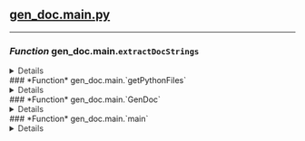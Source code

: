 ## [gen_doc.main.py](/gen_doc\main.py)
---
### *Function* gen_doc.main.`extractDocStrings`
<details style='color: #333333'><summary>Details</summary>

Uses the ast module to extract DocStrings
from a Python file.

Args:
    filepath (str): path to a Python file (*precondition: filepath is a valid .py file*)

    parent (str): the top-level directory to use. Defaults to None.

    classSections (bool): create collapsible sections for classes. Defaults to False.

    methodSections (bool): create collapsible sections for class methods. Defaults to False.

    funcSections (bool): create collapsible sections for functions. Defaults to False.

    fileHeaders (bool): add filename and relative path before it's classes and functions. Defaults to False.
Returns:
    str: A markdown-ready string containing the filename,
    and function name + DocString pairs in
    the following format:

    ## <filename>
    ---
    ### <function name>
    <function DocString>
    ...

    None: Used to signal the ommittance of the file from the docs,
    only returned when no functions were found
</details>### *Function* gen_doc.main.`getPythonFiles`
<details style='color: #333333'><summary>Details</summary>

Gets all .py files in the current directory & filters with the standard .gitignore

Args:
    parent (str): the top-level directory to use. Defaults to None.

Returns:
    list: a list of str objects representing a path to a .py file
</details>### *Function* gen_doc.main.`GenDoc`
<details style='color: #333333'><summary>Details</summary>

Converts parsed arguments into logic for targeting Python
files (validates them) and generating/writing to the target
output file.

Args:
    args (Namespace): arguments from ArgParser
</details>### *Function* gen_doc.main.`main`
<details style='color: #333333'><summary>Details</summary>

Creates argument parser and calls GenDoc
</details>